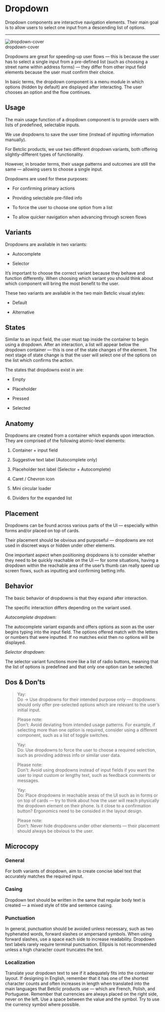 
# Dropdown

Dropdown components are interactive navigation elements. Their main goal is to allow users to select one input from a descending list of options.

---

  
![dropdown-cover](https://studio-assets.supernova.io/design-systems/27883/7d524cf8-021e-4170-90f6-b8b031667786.png)  
dropdown-cover  


Dropdowns are great for speeding-up user flows — this is because the user has to select a single input from a pre-defined list (such as choosing a street name within address forms) — they differ from other input field elements because the user must confirm their choice.

In basic terms, the dropdown component is a menu module in which options (hidden by default) are displayed after interacting. The user chooses an option and the flow continues.

## Usage

The main usage function of a dropdown component is to provide users with lists of predefined, selectable inputs.

We use dropdowns to save the user time (instead of inputting information manually).

For Betclic products, we use two different dropdown variants, both offering slightly-different types of functionality.

However, in broader terms, their usage patterns and outcomes are still the same — allowing users to choose a single input.

Dropdowns are used for these purposes:

- For confirming primary actions

- Providing selectable pre-filled info

- To force the user to choose one option from a list

- To allow quicker navigation when advancing through screen flows

## Variants

Dropdowns are available in two variants:

- Autocomplete

- Selector

It’s important to choose the correct variant because they behave and function differently. When choosing which variant you should think about which component will bring the most benefit to the user.

These two variants are available in the two main Betclic visual styles:

- Default

- Alternative

## States

Similar to an input field, the user must tap inside the container to begin using a dropdown. After an interaction, a list will appear below the dropdown container — this is one of the state changes of the element. The next stage of state change is that the user will select one of the options on the list which confirms the action.

The states that dropdowns exist in are:

- Empty

- Placeholder

- Pressed

- Selected

## Anatomy

Dropdowns are created from a container which expands upon interaction. They are comprised of the following atomic-level elements:

1. Container + input field

1. Suggestive text label (Autocomplete only)

1. Placeholder text label (Selector + Autocomplete)

1. Caret / Chevron icon

1. Mini circular loader

1. Dividers for the expanded list

## Placement

Dropdowns can be found across various parts of the UI — especially within forms and/or placed on top of cards.

Their placement should be obvious and purposeful — dropdowns are not used in discreet ways or hidden under other elements.

One important aspect when positioning dropdowns is to consider whether they need to be quickly reachable on the UI — for some situations, having a dropdown within the reachable area of the user’s thumb can really speed up screen flows, such as inputting and confirming betting info.

## Behavior

The basic behavior of dropdowns is that they expand after interaction.

The specific interaction differs depending on the variant used.

*Autocomplete dropdown:*

The autocomplete variant expands and offers options as soon as the user begins typing into the input field. The options offered match with the letters or numbers that were inputted. If no matches exist then no options will be displayed.

*Selector dropdown:*

The selector variant functions more like a list of radio buttons, meaning that the list of options is predefined and that only one option can be selected.

## Dos & Don’ts

> Yay:  
> Do -> Use dropdowns for their intended purpose only — dropdowns should only offer pre-selected options which are relevant to the user’s initial input.

> Please note:  
> Don’t: Avoid deviating from intended usage patterns. For example, if selecting more than one option is required, consider using a different component, such as a list of toggle switches.

> Yay:  
> Do: Use dropdowns to force the user to choose a required selection, such as providing address info or similar user data.

> Please note:  
> Don’t: Avoid using dropdowns instead of input fields if you want the user to input custom or lengthy text, such as feedback comments or messages.

> Yay:  
> Do: Place dropdowns in reachable areas of the UI such as in forms or on top of cards — try to think about how the user will reach physically the dropdown element on their phone. Is it close to a confirmation button? Ergonomics need to be consided in the layout design.

> Please note:  
> Don’t: Never hide dropdowns under other elements — their placement should always be obvious to the user.

## Microcopy

### General

For both variants of dropdown, aim to create concise label text that accurately matches the required input.

### Casing

Dropdown text should be written in the same that regular body text is created — a mixed style of title and sentence casing.

### Punctuation

In general, punctuation should be avoided unless necessary, such as two hyphenated words, forward slashes or ampersand symbols. When using forward slashes, use a space each side to increase readability. Dropdown text labels rarely require terminal punctuation. Ellipsis is not recommended unless a high character count truncates the text.

### Localization

Translate your dropdown text to see if it adequately fits into the container layout. If designing in English, remember that it has one of the shortest character counts and often increases in length when translated into the main languages that Betclic products use — which are French, Polish, and Portuguese. Remember that currencies are always placed on the right side, never on the left. Use a space between the value and the symbol. Try to use the currency symbol where possible.